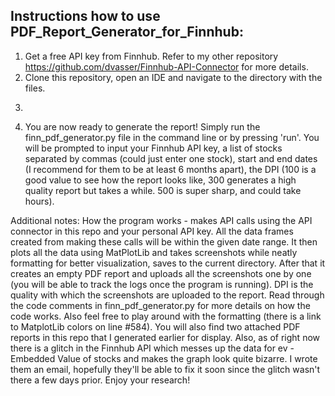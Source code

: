 ## Instructions how to use PDF_Report_Generator_for_Finnhub:

1) Get a free API key from Finnhub. Refer to my other repository https://github.com/dvasser/Finnhub-API-Connector for more details.
2) Clone this repository, open an IDE and navigate to the directory with the files.
3) ```pip install -r requirements.txt
4) You are now ready to generate the report! Simply run the finn_pdf_generator.py file in the command line or by pressing 'run'. You will be prompted to input your Finnhub API key, a list of stocks separated by commas (could just enter one stock), start and end dates (I recommend for them to be at least 6 months apart), the DPI (100 is a good value to see how the report looks like, 300 generates a high quality report but takes a while. 500 is super sharp, and could take hours).

Additional notes: How the program works - makes API calls using the API connector in this repo and your personal API key. All the data frames created from making these calls will be within the given date range. It then plots all the data using MatPlotLib and takes screenshots while neatly formatting for better visualization, saves to the current directory. After that it creates an empty PDF report and uploads all the screenshots one by one (you will be able to track the logs once the program is running). DPI is the quality with which the screenshots are uploaded to the report. Read through the code comments in finn_pdf_generator.py for more details on how the code works. Also feel free to play around with the formatting (there is a link to MatplotLib colors on line #584). You will also find two attached PDF reports in this repo that I generated earlier for display. Also, as of right now there is a glitch in the Finnhub API which messes up the data for ev - Embedded Value of stocks and makes the graph look quite bizarre. I wrote them an email, hopefully they'll be able to fix it soon since the glitch wasn't there a few days prior. Enjoy your research!
